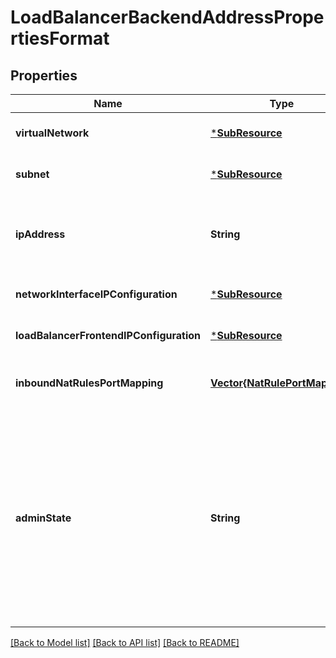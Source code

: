 # LoadBalancerBackendAddressPropertiesFormat


## Properties
Name | Type | Description | Notes
------------ | ------------- | ------------- | -------------
**virtualNetwork** | [***SubResource**](SubResource.md) |  | [optional] [default to nothing]
**subnet** | [***SubResource**](SubResource.md) |  | [optional] [default to nothing]
**ipAddress** | **String** | IP Address belonging to the referenced virtual network. | [optional] [default to nothing]
**networkInterfaceIPConfiguration** | [***SubResource**](SubResource.md) |  | [optional] [default to nothing]
**loadBalancerFrontendIPConfiguration** | [***SubResource**](SubResource.md) |  | [optional] [default to nothing]
**inboundNatRulesPortMapping** | [**Vector{NatRulePortMapping}**](NatRulePortMapping.md) | Collection of inbound NAT rule port mappings. | [optional] [readonly] [default to nothing]
**adminState** | **String** | A list of administrative states which once set can override health probe so that Load Balancer will always forward new connections to backend, or deny new connections and reset existing connections. | [optional] [default to nothing]


[[Back to Model list]](../README.md#models) [[Back to API list]](../README.md#api-endpoints) [[Back to README]](../README.md)


